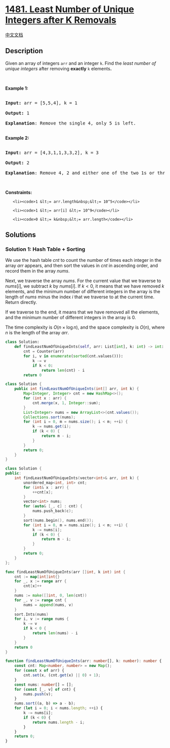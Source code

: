 # [1481. Least Number of Unique Integers after K Removals](https://leetcode.com/problems/least-number-of-unique-integers-after-k-removals)

[中文文档](./solution/1400-1499/1481.Least%20Number%20of%20Unique%20Integers%20after%20K%20Removals/README.md)

<!-- tags:Greedy,Array,Hash Table,Counting,Sorting -->

## Description

<p>Given an array of integers&nbsp;<code>arr</code>&nbsp;and an integer <code>k</code>.&nbsp;Find the <em>least number of unique integers</em>&nbsp;after removing <strong>exactly</strong> <code>k</code> elements<b>.</b></p>

<ol>

</ol>

<p>&nbsp;</p>

<p><strong class="example">Example 1:</strong></p>

<pre>

<strong>Input: </strong>arr = [5,5,4], k = 1

<strong>Output: </strong>1

<strong>Explanation</strong>: Remove the single 4, only 5 is left.

</pre>

<strong class="example">Example 2:</strong>

<pre>

<strong>Input: </strong>arr = [4,3,1,1,3,3,2], k = 3

<strong>Output: </strong>2

<strong>Explanation</strong>: Remove 4, 2 and either one of the two 1s or three 3s. 1 and 3 will be left.</pre>

<p>&nbsp;</p>

<p><strong>Constraints:</strong></p>

<ul>

    <li><code>1 &lt;= arr.length&nbsp;&lt;= 10^5</code></li>

    <li><code>1 &lt;= arr[i] &lt;= 10^9</code></li>

    <li><code>0 &lt;= k&nbsp;&lt;= arr.length</code></li>

</ul>

## Solutions

### Solution 1: Hash Table + Sorting

We use the hash table $cnt$ to count the number of times each integer in the array $arr$ appears, and then sort the values in $cnt$ in ascending order, and record them in the array $nums$.

Next, we traverse the array $nums$. For the current value that we traverse to $nums[i]$, we subtract $k$ by $nums[i]$. If $k \lt 0$, it means that we have removed $k$ elements, and the minimum number of different integers in the array is the length of $nums$ minus the index $i$ that we traverse to at the current time. Return directly.

If we traverse to the end, it means that we have removed all the elements, and the minimum number of different integers in the array is $0$.

The time complexity is $O(n \times \log n)$, and the space complexity is $O(n)$, where $n$ is the length of the array $arr$.

<!-- tabs:start -->

```python
class Solution:
    def findLeastNumOfUniqueInts(self, arr: List[int], k: int) -> int:
        cnt = Counter(arr)
        for i, v in enumerate(sorted(cnt.values())):
            k -= v
            if k < 0:
                return len(cnt) - i
        return 0
```

```java
class Solution {
    public int findLeastNumOfUniqueInts(int[] arr, int k) {
        Map<Integer, Integer> cnt = new HashMap<>();
        for (int x : arr) {
            cnt.merge(x, 1, Integer::sum);
        }
        List<Integer> nums = new ArrayList<>(cnt.values());
        Collections.sort(nums);
        for (int i = 0, m = nums.size(); i < m; ++i) {
            k -= nums.get(i);
            if (k < 0) {
                return m - i;
            }
        }
        return 0;
    }
}
```

```cpp
class Solution {
public:
    int findLeastNumOfUniqueInts(vector<int>& arr, int k) {
        unordered_map<int, int> cnt;
        for (int& x : arr) {
            ++cnt[x];
        }
        vector<int> nums;
        for (auto& [_, c] : cnt) {
            nums.push_back(c);
        }
        sort(nums.begin(), nums.end());
        for (int i = 0, m = nums.size(); i < m; ++i) {
            k -= nums[i];
            if (k < 0) {
                return m - i;
            }
        }
        return 0;
    }
};
```

```go
func findLeastNumOfUniqueInts(arr []int, k int) int {
	cnt := map[int]int{}
	for _, x := range arr {
		cnt[x]++
	}
	nums := make([]int, 0, len(cnt))
	for _, v := range cnt {
		nums = append(nums, v)
	}
	sort.Ints(nums)
	for i, v := range nums {
		k -= v
		if k < 0 {
			return len(nums) - i
		}
	}
	return 0
}
```

```ts
function findLeastNumOfUniqueInts(arr: number[], k: number): number {
    const cnt: Map<number, number> = new Map();
    for (const x of arr) {
        cnt.set(x, (cnt.get(x) || 0) + 1);
    }
    const nums: number[] = [];
    for (const [_, v] of cnt) {
        nums.push(v);
    }
    nums.sort((a, b) => a - b);
    for (let i = 0; i < nums.length; ++i) {
        k -= nums[i];
        if (k < 0) {
            return nums.length - i;
        }
    }
    return 0;
}
```

<!-- tabs:end -->

<!-- end -->
